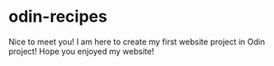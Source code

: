 # odin-recipes
Nice to meet you! 
I am here to create my first website project in Odin project!
Hope you enjoyed my website!